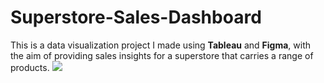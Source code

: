 # Superstore-Sales-Dashboard
This is a data visualization project I made using **Tableau** and **Figma**, with the aim of providing sales insights for a superstore that carries a range of products.
![](https://github.com/imanjokko/Superstore-Sales-Dashboard/blob/main/Dashboard.png)
